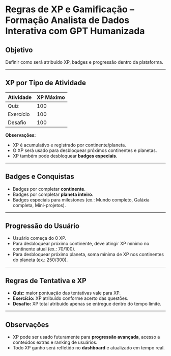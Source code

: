 # Regras de XP e Gamificação – Formação Analista de Dados Interativa com GPT Humanizada

## Objetivo

Definir como será atribuído XP, badges e progressão dentro da plataforma.

---

## XP por Tipo de Atividade

| Atividade  | XP Máximo |
|-----------|-----------|
| Quiz       | 100       |
| Exercício  | 100       |
| Desafio    | 100       |

**Observações:**

- XP é acumulativo e registrado por continente/planeta.
- O XP será usado para desbloquear próximos continentes e planetas.
- XP também pode desbloquear **badges especiais**.

---

## Badges e Conquistas

- Badges por completar **continente**.
- Badges por completar **planeta inteiro**.
- Badges especiais para milestones (ex.: Mundo completo, Galáxia completa, Mini-projetos).

---

## Progressão do Usuário

- Usuário começa do 0 XP.
- Para desbloquear próximo continente, deve atingir XP mínimo no continente atual (ex.: 70/100).
- Para desbloquear próximo planeta, soma mínima de XP nos continentes do planeta (ex.: 250/300).

---

## Regras de Tentativa e XP

- **Quiz:** maior pontuação das tentativas vale para XP.
- **Exercício:** XP atribuído conforme acerto das questões.
- **Desafio:** XP total atribuído apenas se entregue dentro do tempo limite.

---

## Observações

- XP pode ser usado futuramente para **progressão avançada**, acesso a conteúdos extras e ranking de usuários.
- Todo XP ganho será refletido no **dashboard** e atualizado em tempo real.
